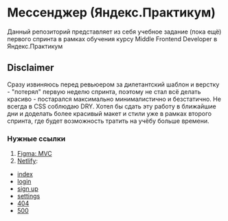 # Мессенджер (Яндекс.Практикум)

Данный репозиторий представляет из себя учебное задание (пока ещё) первого спринта в рамках обучения курсу Middle Frontend Developer в Яндекс.Практикум

## Disclaimer

Сразу извиняюсь перед ревьюером за дилетантский шаблон и верстку - "потерял" первую неделю спринта, поэтому не стал всё делать красиво - постарался максимально минималистично и безстатично. Не всегда в CSS соблюдаю DRY. Хотел бы сдать эту работу в ближайшие дни и доделать более красивый макет и стили уже в рамках второго спринта, где будет возможность тратить на учёбу больше времени. 

### Нужные ссылки

1. [Figma: MVC](https://www.figma.com/file/sbtB0RzeT89V7y3rvyzy6x/Yandex-Praktikum%3A-Sprint-1?type=design&node-id=0%3A1&mode=design&t=Si48pxi8MbvwfP5q-1)
2. [Netlify](https://yandex-praktikum-akamych-1.netlify.app/):

  * [index](https://yandex-praktikum-akamych-1.netlify.app/)
  * [login](https://yandex-praktikum-akamych-1.netlify.app/login.html)
  * [sign up](https://yandex-praktikum-akamych-1.netlify.app/signup.html)
  * [settings](https://yandex-praktikum-akamych-1.netlify.app/settings.html)
  * [404](https://yandex-praktikum-akamych-1.netlify.app/404.html)
  * [500](https://yandex-praktikum-akamych-1.netlify.app/500.html)
